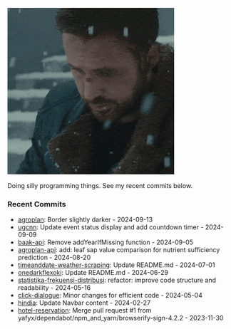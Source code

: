 ![](https://github.com/yafyx/yafyx/blob/main/gif/sadgosling.gif)

Doing silly programming things. See my recent commits below.

### Recent Commits

<!-- recent_commits starts -->
* [agroplan](https://github.com/yafyx/agroplan/commit/fda14c3a79148b8ccced3255f31be0bdea30b038): Border slightly darker - 2024-09-13
* [ugcnn](https://github.com/yafyx/ugcnn/commit/7b622f68c0fda3d840915b0e5adbf9c8ace923bf): Update event status display and add countdown timer - 2024-09-09
* [baak-api](https://github.com/yafyx/baak-api/commit/3a822f83b44e2be4bcbc66f307c7fe2734c1369f): Remove addYearIfMissing function - 2024-09-05
* [agroplan-api](https://github.com/yafyx/agroplan-api/commit/5fcd252868fca6f827408c7e629fe26407c3346f): add: leaf sap value comparison for nutrient sufficiency prediction - 2024-08-20
* [timeanddate-weather-scraping](https://github.com/yafyx/timeanddate-weather-scraping/commit/7b114d739f870b5ea486fe05adb33b177ac5ad7c): Update README.md - 2024-07-01
* [onedarkflexoki](https://github.com/yafyx/onedarkflexoki/commit/13db08acb9f7e7a50ff2192e626e484533f67175): Update README.md - 2024-06-29
* [statistika-frekuensi-distribusi](https://github.com/yafyx/statistika-frekuensi-distribusi/commit/83eee4d905146aed84436041597fa2158661c7ac): refactor: improve code structure and readability - 2024-05-16
* [click-dialogue](https://github.com/yafyx/click-dialogue/commit/21a3edc21ee883cbe1f0046fc6dd51c6e433ddac): Minor changes for efficient code - 2024-05-04
* [hindia](https://github.com/yafyx/hindia/commit/a37b7d678456ec7e43e60f73f861593b14f41ddd): Update Navbar content - 2024-02-27
* [hotel-reservation](https://github.com/yafyx/hotel-reservation/commit/0fc47e5392fc00b751454734f3da941d5d8d79cb): Merge pull request #1 from yafyx/dependabot/npm_and_yarn/browserify-sign-4.2.2 - 2023-11-30
<!-- recent_commits ends -->
